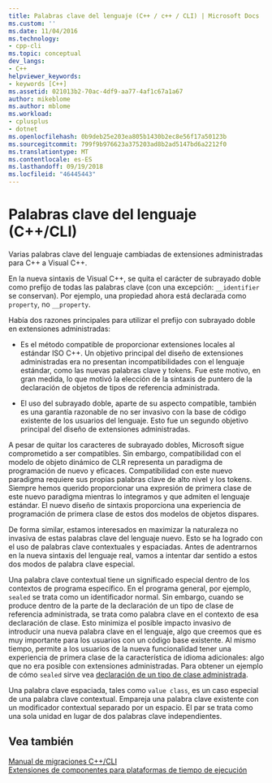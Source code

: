 ```yaml
---
title: Palabras clave del lenguaje (C++ / c++ / CLI) | Microsoft Docs
ms.custom: ''
ms.date: 11/04/2016
ms.technology:
- cpp-cli
ms.topic: conceptual
dev_langs:
- C++
helpviewer_keywords:
- keywords [C++]
ms.assetid: 021013b2-70ac-4df9-aa77-4af1c67a1a67
author: mikeblome
ms.author: mblome
ms.workload:
- cplusplus
- dotnet
ms.openlocfilehash: 0b9deb25e203ea805b1430b2ec8e56f17a50123b
ms.sourcegitcommit: 799f9b976623a375203ad8b2ad5147bd6a2212f0
ms.translationtype: MT
ms.contentlocale: es-ES
ms.lasthandoff: 09/19/2018
ms.locfileid: "46445443"
---
```

# <a name="language-keywords-ccli"></a>Palabras clave del lenguaje (C++/CLI)

Varias palabras clave del lenguaje cambiadas de extensiones administradas para C++ a Visual C++.

En la nueva sintaxis de Visual C++, se quita el carácter de subrayado doble como prefijo de todas las palabras clave (con una excepción: `__identifier` se conservan). Por ejemplo, una propiedad ahora está declarada como `property`, no `__property`.

Había dos razones principales para utilizar el prefijo con subrayado doble en extensiones administradas:

- Es el método compatible de proporcionar extensiones locales al estándar ISO C++. Un objetivo principal del diseño de extensiones administradas era no presentan incompatibilidades con el lenguaje estándar, como las nuevas palabras clave y tokens. Fue este motivo, en gran medida, lo que motivó la elección de la sintaxis de puntero de la declaración de objetos de tipos de referencia administrada.

- El uso del subrayado doble, aparte de su aspecto compatible, también es una garantía razonable de no ser invasivo con la base de código existente de los usuarios del lenguaje. Esto fue un segundo objetivo principal del diseño de extensiones administradas.

A pesar de quitar los caracteres de subrayado dobles, Microsoft sigue comprometido a ser compatibles. Sin embargo, compatibilidad con el modelo de objeto dinámico de CLR representa un paradigma de programación de nuevo y eficaces. Compatibilidad con este nuevo paradigma requiere sus propias palabras clave de alto nivel y los tokens. Siempre hemos querido proporcionar una expresión de primera clase de este nuevo paradigma mientras lo integramos y que admiten el lenguaje estándar. El nuevo diseño de sintaxis proporciona una experiencia de programación de primera clase de estos dos modelos de objetos dispares.

De forma similar, estamos interesados en maximizar la naturaleza no invasiva de estas palabras clave del lenguaje nuevo. Esto se ha logrado con el uso de palabras clave contextuales y espaciadas. Antes de adentrarnos en la nueva sintaxis del lenguaje real, vamos a intentar dar sentido a estos dos modos de palabra clave especial.

Una palabra clave contextual tiene un significado especial dentro de los contextos de programa específico. En el programa general, por ejemplo, `sealed` se trata como un identificador normal. Sin embargo, cuando se produce dentro de la parte de la declaración de un tipo de clase de referencia administrada, se trata como palabra clave en el contexto de esa declaración de clase. Esto minimiza el posible impacto invasivo de introducir una nueva palabra clave en el lenguaje, algo que creemos que es muy importante para los usuarios con un código base existente. Al mismo tiempo, permite a los usuarios de la nueva funcionalidad tener una experiencia de primera clase de la característica de idioma adicionales: algo que no era posible con extensiones administradas. Para obtener un ejemplo de cómo `sealed` sirve vea [declaración de un tipo de clase administrada](../dotnet/declaration-of-a-managed-class-type.md).

Una palabra clave espaciada, tales como `value class`, es un caso especial de una palabra clave contextual. Empareja una palabra clave existente con un modificador contextual separado por un espacio. El par se trata como una sola unidad en lugar de dos palabras clave independientes.

## <a name="see-also"></a>Vea también

[Manual de migraciones C++/CLI](../dotnet/cpp-cli-migration-primer.md)<br/>
[Extensiones de componentes para plataformas de tiempo de ejecución](../windows/component-extensions-for-runtime-platforms.md)